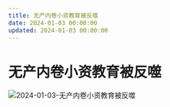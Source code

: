 ```yaml
---
title: 无产内卷小资教育被反噬
date: 2024-01-03 00:00:00
updated: 2024-01-03 00:00:00
---
```


# 无产内卷小资教育被反噬

![2024-01-03-无产内卷小资教育被反噬](assets/2024-01-03-无产内卷小资教育被反噬.jpeg)

